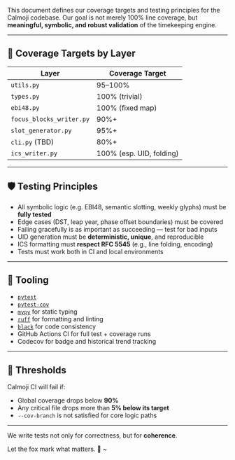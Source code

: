 This document defines our coverage targets and testing principles for the Calmoji codebase. Our goal is not merely 100% line coverage, but **meaningful, symbolic, and robust validation** of the timekeeping engine.

---

## 🎯 Coverage Targets by Layer

| Layer                    | Coverage Target          |
| ------------------------ | ------------------------ |
| `utils.py`               | 95–100%                  |
| `types.py`               | 100% (trivial)           |
| `ebi48.py`               | 100% (fixed map)         |
| `focus_blocks_writer.py` | 90%+                     |
| `slot_generator.py`      | 95%+                     |
| `cli.py` (TBD)           | 80%+                     |
| `ics_writer.py`          | 100% (esp. UID, folding) |

---

## 🛡️ Testing Principles

- All symbolic logic (e.g. EBI48, semantic slotting, weekly glyphs) must be **fully tested**
- Edge cases (DST, leap year, phase offset boundaries) must be covered
- Failing gracefully is as important as succeeding — test for bad inputs
- UID generation must be **deterministic, unique**, and reproducible
- ICS formatting must **respect RFC 5545** (e.g., line folding, encoding)
- Tests must work both in CI and local environments

---

## 🧰 Tooling

- [`pytest`](https://docs.pytest.org/)
- [`pytest-cov`](https://github.com/pytest-dev/pytest-cov)
- [`mypy`](http://mypy-lang.org/) for static typing
- [`ruff`](https://docs.astral.sh/ruff/) for formatting and linting
- [`black`](https://black.readthedocs.io/) for code consistency
- GitHub Actions CI for full test + coverage runs
- Codecov for badge and historical trend tracking

---

## 🧱 Thresholds

Calmoji CI will fail if:

- Global coverage drops below **90%**
- Any critical file drops more than **5% below its target**
- `--cov-branch` is not satisfied for core logic paths

---

We write tests not only for correctness,
but for **coherence**.

Let the fox mark what matters. 🦊
~